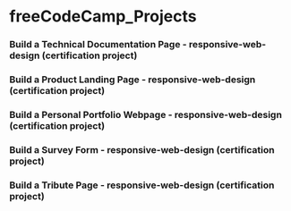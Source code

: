 # freeCodeCamp_Projects

 ### Build a Technical Documentation Page - responsive-web-design (certification project)
 ### Build a Product Landing Page - responsive-web-design (certification project)
 ### Build a Personal Portfolio Webpage - responsive-web-design (certification project)
 ### Build a Survey Form - responsive-web-design (certification project)
 ### Build a Tribute Page - responsive-web-design (certification project)

